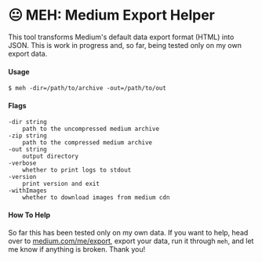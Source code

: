 # 😐 MEH: Medium Export Helper

This tool transforms Medium's default data export format (HTML) into JSON. This is work in progress and, so far, being tested only on my own export data.

#### Usage
```
$ meh -dir=/path/to/archive -out=/path/to/out
```

#### Flags

```
-dir string
    path to the uncompressed medium archive
-zip string
    path to the compressed medium archive    
-out string
    output directory
-verbose
    whether to print logs to stdout
-version
    print version and exit
-withImages
    whether to download images from medium cdn
```

#### How To Help

So far this has been tested only on my own data. If you want to help, head over to [medium.com/me/export](https://medium.com/me/export), export your data, run it through `meh`, and let me know if anything is broken. Thank you!
